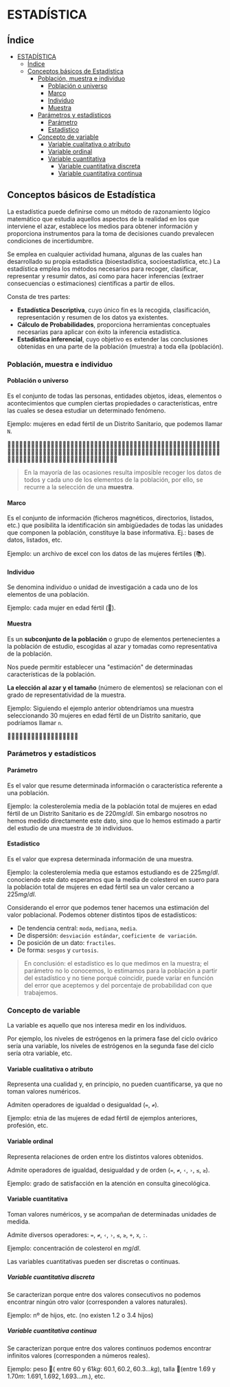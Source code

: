 # ESTADÍSTICA

## Índice

- [ESTADÍSTICA](#estadística)
  - [Índice](#índice)
  - [Conceptos básicos de Estadística](#conceptos-básicos-de-estadística)
    - [Población, muestra e individuo](#población-muestra-e-individuo)
      - [Población o universo](#población-o-universo)
      - [Marco](#marco)
      - [Individuo](#individuo)
      - [Muestra](#muestra)
    - [Parámetros y estadísticos](#parámetros-y-estadísticos)
      - [Parámetro](#parámetro)
      - [Estadístico](#estadístico)
    - [Concepto de variable](#concepto-de-variable)
      - [Variable cualitativa o atributo](#variable-cualitativa-o-atributo)
      - [Variable ordinal](#variable-ordinal)
      - [Variable cuantitativa](#variable-cuantitativa)
        - [Variable cuantitativa discreta](#variable-cuantitativa-discreta)
        - [Variable cuantitativa continua](#variable-cuantitativa-continua)

## Conceptos básicos de Estadística

La estadística puede definirse como un método de razonamiento lógico matemático que estudia aquellos aspectos de la realidad en los que interviene el azar, establece los medios para obtener información y proporciona instrumentos para la toma de decisiones cuando prevalecen condiciones de incertidumbre.

Se emplea en cualquier actividad humana, algunas de las cuales han desarrollado su propia estadística (bioestadística, socioestadística, etc.) La estadística emplea los métodos necesarios para recoger, clasificar, representar y resumir datos, así como para hacer inferencias (extraer consecuencias o estimaciones) científicas a partir de ellos.

Consta de tres partes:

- **Estadística Descriptiva**, cuyo único fin es la recogida, clasificación, representación y resumen de los datos ya existentes.
- **Cálculo de Probabilidades**, proporciona herramientas conceptuales necesarias para aplicar con éxito la inferencia estadística.
- **Estadística inferencial**, cuyo objetivo es extender las conclusiones obtenidas en una parte de la población (muestra) a toda ella (población).

### Población, muestra e individuo

#### Población o universo

Es el conjunto de todas las personas, entidades objetos, ideas, elementos o acontecimientos que cumplen ciertas propiedades o características, entre las cuales se desea estudiar un determinado fenómeno.

Ejemplo: mujeres en edad fértil de un Distrito Sanitario, que podemos llamar `N`.

:woman::woman::woman::woman::woman::woman::woman::woman::woman::woman::woman::woman::woman::woman::woman::woman::woman::woman::woman::woman::woman::woman::woman::woman::woman::woman::woman::woman::woman::woman::woman::woman::woman::woman::woman::woman::woman::woman::woman::woman::woman::woman::woman::woman::woman::woman::woman::woman::woman::woman::woman::woman::woman::woman::woman::woman::woman::woman::woman::woman::woman::woman::woman::woman::woman::woman::woman::woman::woman::woman::woman::woman::woman::woman::woman::woman::woman::woman::woman::woman::woman::woman::woman::woman::woman::woman::woman::woman::woman::woman::woman::woman::woman::woman::woman::woman::woman::woman::woman::woman::woman::woman::woman::woman::woman::woman::woman::woman::woman::woman::woman::woman::woman::woman::woman::woman::woman::woman::woman::woman::woman::woman::woman::woman::woman::woman::woman::woman::woman::woman::woman::woman::woman::woman::woman::woman:

> En la mayoría de las ocasiones resulta imposible recoger los datos de todos y cada uno de los elementos de la población, por ello, se recurre a la selección de una **muestra**.

#### Marco

Es el conjunto de información (ficheros magnéticos, directorios, listados, etc.) que posibilita la identificación sin ambigüedades de todas las unidades que componen la población, constituye la base informativa. Ej.: bases de datos, listados, etc.

Ejemplo: un archivo de excel con los datos de las mujeres fértiles (:books:).

#### Individuo

Se denomina individuo o unidad de investigación a cada uno de los elementos de una población.

Ejemplo: cada mujer en edad fértil (:woman:).

#### Muestra

Es un **subconjunto de la población** o grupo de elementos pertenecientes a la población de estudio, escogidas al azar y tomadas como representativa de la población.

Nos puede permitir establecer una "estimación" de determinadas características de la población.

**La elección al azar y el tamaño** (número de elementos) se relacionan con el grado de representatividad de la muestra.

Ejemplo: Siguiendo el ejemplo anterior obtendríamos una muestra seleccionando 30 mujeres en edad fértil de un Distrito sanitario, que podríamos llamar `n`.

:woman::woman::woman::woman::woman::woman::woman::woman::woman::woman::woman::woman::woman::woman::woman::woman::woman::woman:

### Parámetros y estadísticos

#### Parámetro

Es el valor que resume determinada información o característica referente a una población.

Ejemplo: la colesterolemia media de la población total de mujeres en edad fértil de un Distrito Sanitario es de $220 mg/dl$. Sin embargo nosotros no hemos medido directamente este dato, sino que lo hemos estimado a partir del estudio de una muestra de `30` individuos.

#### Estadístico

Es el valor que expresa determinada información de una muestra.

Ejemplo: la colesterolemia media que estamos estudiando es de $225 mg/dl$. conociendo este dato esperamos que la media de colesterol en suero para la población total de mujeres en edad fértil sea un valor cercano a $225 mg/dl$.

Considerando el error que podemos tener hacemos una estimación del valor poblacional.
Podemos obtener distintos tipos de estadísticos:

- De tendencia central: `moda`, `mediana`, `media`.
- De dispersión: `desviación estándar`, `coeficiente de variación`.
- De posición de un dato: `fractiles`.
- De forma: `sesgos` y `curtosis`.

> En conclusión: el estadístico es lo que medimos en la muestra; el parámetro no lo conocemos, lo estimamos para la población a partir del estadístico y no tiene porqué coincidir, puede variar en función del error que aceptemos y del porcentaje de probabilidad con que trabajemos.

### Concepto de variable

La variable es aquello que nos interesa medir en los individuos.

Por ejemplo, los niveles de estrógenos en la primera fase del ciclo ovárico sería una variable, los niveles de estrógenos en la segunda fase del ciclo sería otra variable, etc.

#### Variable cualitativa o atributo

Representa una cualidad y, en principio, no pueden cuantificarse, ya que no toman valores numéricos.

Admiten operadores de igualdad o desigualdad (`=`, `≠`).

Ejemplo: etnia de las mujeres de edad fértil de ejemplos anteriores, profesión, etc.

#### Variable ordinal

Representa relaciones de orden entre los distintos valores obtenidos.

Admite operadores de igualdad, desigualdad y de orden (`=`, `≠`, `‹`, `›`, `≤`, `≥`).

Ejemplo: grado de satisfacción en la atención en consulta ginecológica.

#### Variable cuantitativa

Toman valores numéricos, y se acompañan de determinadas unidades de medida.

Admite diversos operadores: `=`, `≠`, `‹`, `›`, `≤`, `≥`, `+`, `x`, `:`.

Ejemplo: concentración de colesterol en $mg/dl$.

Las variables cuantitativas pueden ser discretas o continuas.

##### Variable cuantitativa discreta

Se caracterizan porque entre dos valores consecutivos no podemos encontrar ningún otro valor (corresponden a valores naturales).

Ejemplo: nº de hijos, etc. (no existen $1.2$ o $3.4$ hijos)

##### Variable cuantitativa continua

Se caracterizan porque entre dos valores continuos podemos encontrar infinitos valores (corresponden a números reales).

Ejemplo: peso :pig:( entre $60$ y $61 kg$: $60.1, 60.2, 60.3... kg$), talla :straight_ruler:(entre $1.69$ y $1.70 m$: $1.691, 1.692, 1.693... m$.), etc.
